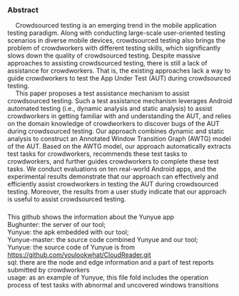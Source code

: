 ### Abstract
&emsp; Crowdsourced testing is an emerging trend in the mobile application testing paradigm. Along with conducting large-scale user-oriented testing scenarios in diverse mobile devices, 
crowdsourced testing also brings the problem of crowdworkers with different testing skills, which significantly slows down the quality of crowdsourced testing. 
Despite massive approaches to assisting crowdsourced testing, there is still a lack of assistance for crowdworkers. 
That is, the existing approaches lack a way to guide crowdworkers to test the App Under Test (AUT) during crowdsourced testing.
<br>
&emsp; This paper proposes a test assistance mechanism to assist crowdsourced testing. Such a test assistance mechanism leverages Android automated testing (i.e., dynamic analysis and static analysis) to assist crowdworkers in getting familiar with and understanding the AUT, and relies on the domain knowledge of crowdworkers to discover bugs of the AUT during crowdsourced testing. Our approach combines dynamic and static analysis to construct an Annotated Window Transition Graph (AWTG) model of the AUT. Based on the AWTG model, our approach automatically extracts test tasks for crowdworkers, recommends these test tasks to crowdworkers, and further guides crowdworkers to complete these test tasks. We conduct evaluations on ten real-world Android apps, and the experimental results demonstrate that our approach can effectively and efficiently assist crowdworkers in testing the AUT during crowdsourced testing. Moreover, the results from a user study indicate that our approach is useful to assist crowdsourced testing.


###
This github shows the information about the Yunyue app
<br>
Bughunter: the server of our tool;
<br>
Yunyue: the apk embedded with our tool;
<br>
Yunyue-master: the source code combined Yunyue and our tool;
<br>
Yunyue: the source code of Yunyue is from https://github.com/youlookwhat/CloudReader.git
<br>
sql: there are the node and edge information and a part of test reports submitted by crowdworkers
<br>
usage: as an example of Yunyue, this file fold includes the operation process of test tasks with abnormal and uncovered windows transitions
